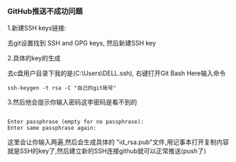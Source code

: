 ### GitHub推送不成功问题

1.新建SSH keys链接:  

去git设置找到  SSH and GPG keys, 然后新建SSH key

2.具体的key的生成

去c盘用户目录下我的是(C:\Users\DELL\.ssh), 右键打开Git Bash Here输入命令

```git
ssh-keygen -t rsa -C "自己的git账号"
```

3.然后他会提示你输入密码这李密码是看不到的

```Enter passphrase (empty for no passphrase):

Enter passphrase (empty for no passphrase):
Enter same passphrase again:

```

这里会让你输入两遍,然后会生成具体的  "id_rsa.pub"文件,用记事本打开复制内容就是SSH的key了,然后建立新的SSH连接github就可以正常推送(push了)